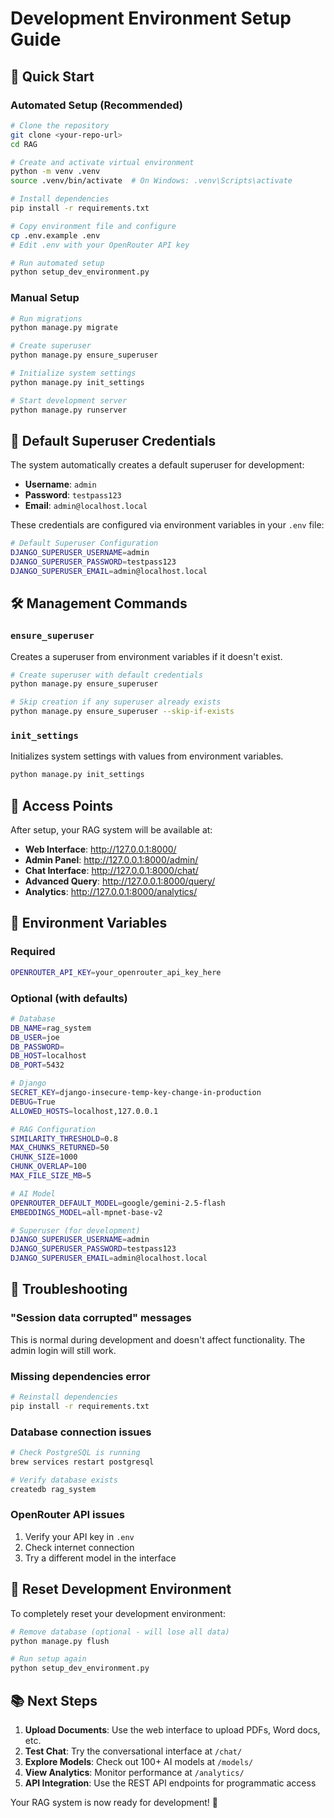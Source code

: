 # Development Environment Setup Guide

## 🚀 Quick Start

### Automated Setup (Recommended)
```bash
# Clone the repository
git clone <your-repo-url>
cd RAG

# Create and activate virtual environment
python -m venv .venv
source .venv/bin/activate  # On Windows: .venv\Scripts\activate

# Install dependencies
pip install -r requirements.txt

# Copy environment file and configure
cp .env.example .env
# Edit .env with your OpenRouter API key

# Run automated setup
python setup_dev_environment.py
```

### Manual Setup
```bash
# Run migrations
python manage.py migrate

# Create superuser
python manage.py ensure_superuser

# Initialize system settings
python manage.py init_settings

# Start development server
python manage.py runserver
```

## 🔐 Default Superuser Credentials

The system automatically creates a default superuser for development:

- **Username**: `admin`
- **Password**: `testpass123`
- **Email**: `admin@localhost.local`

These credentials are configured via environment variables in your `.env` file:

```bash
# Default Superuser Configuration
DJANGO_SUPERUSER_USERNAME=admin
DJANGO_SUPERUSER_PASSWORD=testpass123
DJANGO_SUPERUSER_EMAIL=admin@localhost.local
```

## 🛠️ Management Commands

### `ensure_superuser`
Creates a superuser from environment variables if it doesn't exist.

```bash
# Create superuser with default credentials
python manage.py ensure_superuser

# Skip creation if any superuser already exists
python manage.py ensure_superuser --skip-if-exists
```

### `init_settings`
Initializes system settings with values from environment variables.

```bash
python manage.py init_settings
```

## 📱 Access Points

After setup, your RAG system will be available at:

- **Web Interface**: http://127.0.0.1:8000/
- **Admin Panel**: http://127.0.0.1:8000/admin/
- **Chat Interface**: http://127.0.0.1:8000/chat/
- **Advanced Query**: http://127.0.0.1:8000/query/
- **Analytics**: http://127.0.0.1:8000/analytics/

## 🔧 Environment Variables

### Required
```bash
OPENROUTER_API_KEY=your_openrouter_api_key_here
```

### Optional (with defaults)
```bash
# Database
DB_NAME=rag_system
DB_USER=joe
DB_PASSWORD=
DB_HOST=localhost
DB_PORT=5432

# Django
SECRET_KEY=django-insecure-temp-key-change-in-production
DEBUG=True
ALLOWED_HOSTS=localhost,127.0.0.1

# RAG Configuration
SIMILARITY_THRESHOLD=0.8
MAX_CHUNKS_RETURNED=50
CHUNK_SIZE=1000
CHUNK_OVERLAP=100
MAX_FILE_SIZE_MB=5

# AI Model
OPENROUTER_DEFAULT_MODEL=google/gemini-2.5-flash
EMBEDDINGS_MODEL=all-mpnet-base-v2

# Superuser (for development)
DJANGO_SUPERUSER_USERNAME=admin
DJANGO_SUPERUSER_PASSWORD=testpass123
DJANGO_SUPERUSER_EMAIL=admin@localhost.local
```

## 🎯 Troubleshooting

### "Session data corrupted" messages
This is normal during development and doesn't affect functionality. The admin login will still work.

### Missing dependencies error
```bash
# Reinstall dependencies
pip install -r requirements.txt
```

### Database connection issues
```bash
# Check PostgreSQL is running
brew services restart postgresql

# Verify database exists
createdb rag_system
```

### OpenRouter API issues
1. Verify your API key in `.env`
2. Check internet connection
3. Try a different model in the interface

## 🔄 Reset Development Environment

To completely reset your development environment:

```bash
# Remove database (optional - will lose all data)
python manage.py flush

# Run setup again
python setup_dev_environment.py
```

## 📚 Next Steps

1. **Upload Documents**: Use the web interface to upload PDFs, Word docs, etc.
2. **Test Chat**: Try the conversational interface at `/chat/`
3. **Explore Models**: Check out 100+ AI models at `/models/`
4. **View Analytics**: Monitor performance at `/analytics/`
5. **API Integration**: Use the REST API endpoints for programmatic access

Your RAG system is now ready for development! 🎉

